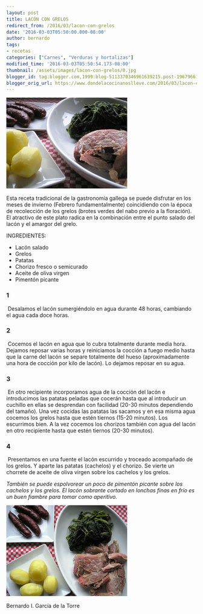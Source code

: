 ```yaml
---
layout: post
title: LACÓN CON GRELOS
redirect_from: /2016/03/lacon-con-grelos
date: '2016-03-03T05:50:00.000-08:00'
author: bernardo
tags:
- recetas
categories: ["Carnes", "Verduras y hortalizas"]
modified_time: '2016-03-03T05:50:54.173-08:00'
thumbnail: /assets/images/lacon-con-grelos/0.jpg
blogger_id: tag:blogger.com,1999:blog-5113370346961639215.post-1967966167151855410
blogger_orig_url: https://www.dondelacocinanoslleve.com/2016/03/lacon-con-grelos.html
---
```


![](/assets/images/lacon-con-grelos/0.jpg)

  
Esta receta tradicional de la gastronomía gallega se puede disfrutar en los meses de invierno (Febrero fundamentalmente) coincidiendo con la época de recolección de los grelos (brotes verdes del nabo previo a la floración). El atractivo de este plato radica en la combinación entre el punto salado del lacón y el amargor del grelo.  

INGREDIENTES:  

* Lacón salado
* Grelos
* Patatas
* Chorizo fresco o semicurado
* Aceite de oliva virgen
* Pimentón picante  

### 1

 Desalamos el lacón sumergiéndolo en agua durante 48 horas, cambiando el agua cada doce horas.  
  

### 2

 Cocemos el lacón en agua que lo cubra totalmente durante media hora. Dejamos reposar varias horas y reiniciamos la cocción a fuego medio hasta que la carne del lacón se separe totalmente del hueso (aproximadamente una hora de cocción por kilo de lacón). Lo dejamos reposar en su agua.  

### 3

 En otro recipiente incorporamos agua de la cocción del lacón e introducimos las patatas peladas que cocerán hasta que al introducir un cuchillo en ellas se desprendan con facilidad (20-30 minutos dependiendo del tamaño). Una vez cocidas las patatas las sacamos y en esa misma agua cocemos los grelos hasta que estén tiernos (15-20 minutos). Los escurrimos bien. A la vez cocemos los chorizos también con agua del lacón en otro recipiente hasta que estén tiernos (20-30 minutos).  

### 4

 Presentamos en una fuente el lacón escurrido y troceado acompañado de los grelos. Y aparte las patatas (cachelos) y el chorizo. Se vierte un chorrete de aceite de oliva virgen sobre los cachelos y los grelos.  

_También se puede espolvorear un poco de pimentón picante sobre los cachelos y los grelos. El lacón sobrante cortado en lonchas finas en frío es un buen fiambre para tomar como aperitivo._

![](/assets/images/lacon-con-grelos/1.jpg)

Bernardo I. García de la Torre
